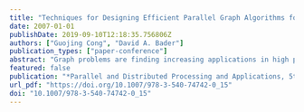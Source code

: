```yaml
---
title: "Techniques for Designing Efficient Parallel Graph Algorithms for SMPs and Multicore Processors"
date: 2007-01-01
publishDate: 2019-09-10T12:18:35.756806Z
authors: ["Guojing Cong", "David A. Bader"]
publication_types: ["paper-conference"]
abstract: "Graph problems are finding increasing applications in high performance computing disciplines. Although many regular problems can be solved efficiently in parallel, obtaining efficient implementations for irregular graph problems remains a challenge. We propose techniques for designing and implementing efficient parallel algorithms for graph problems on symmetric multiprocessors and chip multiprocessors with a case study of parallel tree and connectivity algorithms. The problems we study represent a wide range of irregular problems that have fast theoretic parallel algorithms but no known efficient parallel implementations that achieve speedup without serious restricting assumptions about the inputs. We believe our techniques will be of practical impact in solving large-scale graph problems."
featured: false
publication: "*Parallel and Distributed Processing and Applications, 5th International Symposium, ISPA 2007, Niagara Falls, Canada, August 29-31, 2007, Proceedings*"
url_pdf: "https://doi.org/10.1007/978-3-540-74742-0_15"
doi: "10.1007/978-3-540-74742-0_15"
---
```


